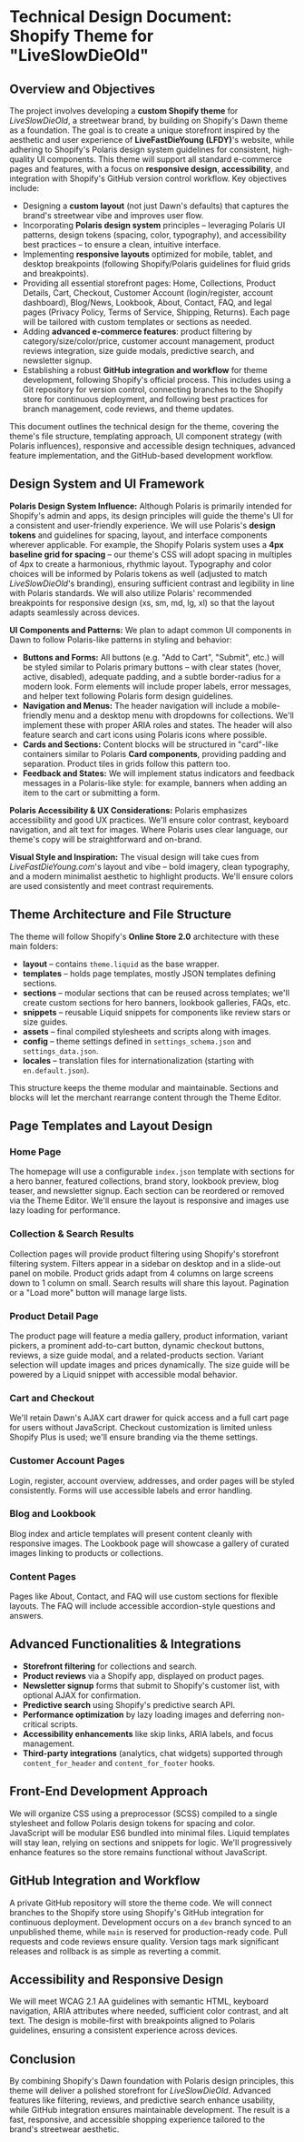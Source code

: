 # Technical Design Document: Shopify Theme for "LiveSlowDieOld"

## Overview and Objectives

The project involves developing a **custom Shopify theme** for *LiveSlowDieOld*, a streetwear brand, by building on Shopify's Dawn theme as a foundation. The goal is to create a unique storefront inspired by the aesthetic and user experience of **LiveFastDieYoung (LFDY)**'s website, while adhering to Shopify's Polaris design system guidelines for consistent, high-quality UI components. This theme will support all standard e-commerce pages and features, with a focus on **responsive design**, **accessibility**, and integration with Shopify's GitHub version control workflow. Key objectives include:

* Designing a **custom layout** (not just Dawn's defaults) that captures the brand's streetwear vibe and improves user flow.
* Incorporating **Polaris design system** principles – leveraging Polaris UI patterns, design tokens (spacing, color, typography), and accessibility best practices – to ensure a clean, intuitive interface.
* Implementing **responsive layouts** optimized for mobile, tablet, and desktop breakpoints (following Shopify/Polaris guidelines for fluid grids and breakpoints).
* Providing all essential storefront pages: Home, Collections, Product Details, Cart, Checkout, Customer Account (login/register, account dashboard), Blog/News, Lookbook, About, Contact, FAQ, and legal pages (Privacy Policy, Terms of Service, Shipping, Returns). Each page will be tailored with custom templates or sections as needed.
* Adding **advanced e-commerce features**: product filtering by category/size/color/price, customer account management, product reviews integration, size guide modals, predictive search, and newsletter signup.
* Establishing a robust **GitHub integration and workflow** for theme development, following Shopify's official process. This includes using a Git repository for version control, connecting branches to the Shopify store for continuous deployment, and following best practices for branch management, code reviews, and theme updates.

This document outlines the technical design for the theme, covering the theme's file structure, templating approach, UI component strategy (with Polaris influences), responsive and accessible design techniques, advanced feature implementation, and the GitHub-based development workflow.

## Design System and UI Framework

**Polaris Design System Influence:** Although Polaris is primarily intended for Shopify's admin and apps, its design principles will guide the theme's UI for a consistent and user-friendly experience. We will use Polaris's **design tokens** and guidelines for spacing, layout, and interface components wherever applicable. For example, the Shopify Polaris system uses a **4px baseline grid for spacing** – our theme's CSS will adopt spacing in multiples of 4px to create a harmonious, rhythmic layout. Typography and color choices will be informed by Polaris tokens as well (adjusted to match *LiveSlowDieOld*'s branding), ensuring sufficient contrast and legibility in line with Polaris standards. We will also utilize Polaris' recommended breakpoints for responsive design (xs, sm, md, lg, xl) so that the layout adapts seamlessly across devices.

**UI Components and Patterns:** We plan to adapt common UI components in Dawn to follow Polaris-like patterns in styling and behavior:

* **Buttons and Forms:** All buttons (e.g. "Add to Cart", "Submit", etc.) will be styled similar to Polaris primary buttons – with clear states (hover, active, disabled), adequate padding, and a subtle border-radius for a modern look. Form elements will include proper labels, error messages, and helper text following Polaris form design guidelines.
* **Navigation and Menus:** The header navigation will include a mobile-friendly menu and a desktop menu with dropdowns for collections. We'll implement these with proper ARIA roles and states. The header will also feature search and cart icons using Polaris icons where possible.
* **Cards and Sections:** Content blocks will be structured in "card"-like containers similar to Polaris **Card components**, providing padding and separation. Product tiles in grids follow this pattern too.
* **Feedback and States:** We will implement status indicators and feedback messages in a Polaris-like style: for example, banners when adding an item to the cart or submitting a form.

**Polaris Accessibility & UX Considerations:** Polaris emphasizes accessibility and good UX practices. We'll ensure color contrast, keyboard navigation, and alt text for images. Where Polaris uses clear language, our theme's copy will be straightforward and on-brand.

**Visual Style and Inspiration:** The visual design will take cues from *LiveFastDieYoung.com*'s layout and vibe – bold imagery, clean typography, and a modern minimalist aesthetic to highlight products. We'll ensure colors are used consistently and meet contrast requirements.

## Theme Architecture and File Structure

The theme will follow Shopify's **Online Store 2.0** architecture with these main folders:

* **layout** – contains `theme.liquid` as the base wrapper.
* **templates** – holds page templates, mostly JSON templates defining sections.
* **sections** – modular sections that can be reused across templates; we'll create custom sections for hero banners, lookbook galleries, FAQs, etc.
* **snippets** – reusable Liquid snippets for components like review stars or size guides.
* **assets** – final compiled stylesheets and scripts along with images.
* **config** – theme settings defined in `settings_schema.json` and `settings_data.json`.
* **locales** – translation files for internationalization (starting with `en.default.json`).

This structure keeps the theme modular and maintainable. Sections and blocks will let the merchant rearrange content through the Theme Editor.

## Page Templates and Layout Design

### Home Page

The homepage will use a configurable `index.json` template with sections for a hero banner, featured collections, brand story, lookbook preview, blog teaser, and newsletter signup. Each section can be reordered or removed via the Theme Editor. We'll ensure the layout is responsive and images use lazy loading for performance.

### Collection & Search Results

Collection pages will provide product filtering using Shopify's storefront filtering system. Filters appear in a sidebar on desktop and in a slide-out panel on mobile. Product grids adapt from 4 columns on large screens down to 1 column on small. Search results will share this layout. Pagination or a "Load more" button will manage large lists.

### Product Detail Page

The product page will feature a media gallery, product information, variant pickers, a prominent add-to-cart button, dynamic checkout buttons, reviews, a size guide modal, and a related-products section. Variant selection will update images and prices dynamically. The size guide will be powered by a Liquid snippet with accessible modal behavior.

### Cart and Checkout

We'll retain Dawn's AJAX cart drawer for quick access and a full cart page for users without JavaScript. Checkout customization is limited unless Shopify Plus is used; we'll ensure branding via the theme settings.

### Customer Account Pages

Login, register, account overview, addresses, and order pages will be styled consistently. Forms will use accessible labels and error handling.

### Blog and Lookbook

Blog index and article templates will present content cleanly with responsive images. The Lookbook page will showcase a gallery of curated images linking to products or collections.

### Content Pages

Pages like About, Contact, and FAQ will use custom sections for flexible layouts. The FAQ will include accessible accordion-style questions and answers.

## Advanced Functionalities & Integrations

* **Storefront filtering** for collections and search.
* **Product reviews** via a Shopify app, displayed on product pages.
* **Newsletter signup** forms that submit to Shopify's customer list, with optional AJAX for confirmation.
* **Predictive search** using Shopify's predictive search API.
* **Performance optimization** by lazy loading images and deferring non-critical scripts.
* **Accessibility enhancements** like skip links, ARIA labels, and focus management.
* **Third-party integrations** (analytics, chat widgets) supported through `content_for_header` and `content_for_footer` hooks.

## Front-End Development Approach

We will organize CSS using a preprocessor (SCSS) compiled to a single stylesheet and follow Polaris design tokens for spacing and color. JavaScript will be modular ES6 bundled into minimal files. Liquid templates will stay lean, relying on sections and snippets for logic. We'll progressively enhance features so the store remains functional without JavaScript.

## GitHub Integration and Workflow

A private GitHub repository will store the theme code. We will connect branches to the Shopify store using Shopify's GitHub integration for continuous deployment. Development occurs on a `dev` branch synced to an unpublished theme, while `main` is reserved for production-ready code. Pull requests and code reviews ensure quality. Version tags mark significant releases and rollback is as simple as reverting a commit.

## Accessibility and Responsive Design

We will meet WCAG 2.1 AA guidelines with semantic HTML, keyboard navigation, ARIA attributes where needed, sufficient color contrast, and alt text. The design is mobile-first with breakpoints aligned to Polaris guidelines, ensuring a consistent experience across devices.

## Conclusion

By combining Shopify's Dawn foundation with Polaris design principles, this theme will deliver a polished storefront for *LiveSlowDieOld*. Advanced features like filtering, reviews, and predictive search enhance usability, while GitHub integration ensures maintainable development. The result is a fast, responsive, and accessible shopping experience tailored to the brand's streetwear aesthetic.

